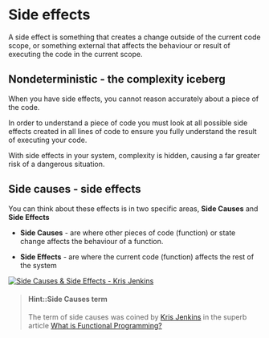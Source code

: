 # Side effects

A side effect is something that creates a change outside of the current code scope, or something external that affects the behaviour or result of executing the code in the current scope.

## Nondeterministic - the complexity iceberg

When you have side effects, you cannot reason accurately about a piece of the code.

In order to understand a piece of code you must look at all possible side effects created in all lines of code to ensure you fully understand the result of executing your code.

With side effects in your system, complexity is hidden, causing a far greater risk of a dangerous situation.

## Side causes - side effects

You can think about these effects is in two specific areas, **Side Causes** and **Side Effects**

* **Side Causes** - are where other pieces of code (function) or state change affects the behaviour of a function.

* **Side Effects** - are where the current code (function) affects the rest of the system

[![Side Causes & Side Effects - Kris Jenkins](https://raw.githubusercontent.com/practicalli/graphic-design/live/clojure/theory/side-causes-side-effects.png)](https://raw.githubusercontent.com/practicalli/graphic-design/live/clojure/theory/side-causes-side-effects.png)

> #### Hint::Side Causes term
>
> The term of side causes was coined by [Kris Jenkins](https://twitter.com/krisajenkins) in the superb article [What is Functional Programming?](http://blog.jenkster.com/2015/12/what-is-functional-programming.html)
